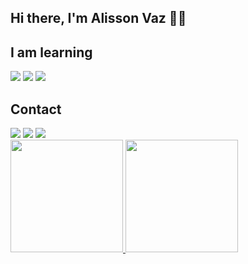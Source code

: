 ## Hi there, I'm Alisson Vaz 👋🏾

<!--
▶️ Mineiro, Udia 🔺
▶️ Student Alura 👨🏾‍💻
▶️ Email: alissonsonvgmail.com 📩
-->

## I am learning
<div></div>

<link rel="stylesheet" type='text/css' href="https://cdn.jsdelivr.net/gh/devicons/devicon@latest/devicon.min.css" />
<img src="https://cdn.jsdelivr.net/gh/devicons/devicon@latest/icons/vscode/vscode-plain-wordmark.svg" />
<img src="https://cdn.jsdelivr.net/gh/devicons/devicon@latest/icons/javascript/javascript-original.svg" />
 <img src="https://cdn.jsdelivr.net/gh/devicons/devicon@latest/icons/git/git-original-wordmark.svg" />
 
          
          
          
          
## Contact
<div>
<a href = "alissonsonv@gmail.com"><img loading="lazy" src="https://img.shields.io/badge/Gmail-D14836?style=for-the-badge&logo=gmail&logoColor=white" target="_blank"></a>
<a href="https://www.linkedin.com/in/alissonvlg" target="_blank"><img loading="lazy" src="https://img.shields.io/badge/-LinkedIn-%230077B5?style=for-the-badge&logo=linkedin&logoColor=white" target="_blank"></a>  
<a href="https://instagram.com/alissonvlg" target="_blank"><img loading="lazy" src="https://img.shields.io/badge/-Instagram-%23E4405F?style=for-the-badge&logo=instagram&logoColor=white" target="_blank"></a>

<div>
<a href="https://github.com/alissonvlg">
<img loading="lazy" height="180em" src="https://github-readme-stats.vercel.app/api/top-langs/?username=seu-usuário-aqui&layout=compact&langs_count=7&theme=dracula"/>
<img loading="lazy" height="180em" src="https://github-readme-stats.vercel.app/api?username=seu-usuário-aqui&show_icons=true&theme=dracula&include_all_commits=true&count_private=true"/>
</div>

